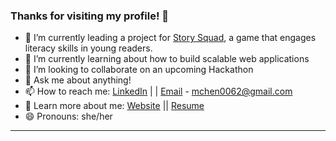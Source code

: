 ### Thanks for visiting my profile! 👋

- 🔭 I’m currently leading a project for [Story Squad](https://www.storysquad.education/), a game that engages literacy skills in young readers.
- 🌱 I’m currently learning about how to build scalable web applications
- 👯 I’m looking to collaborate on an upcoming Hackathon 
- 💬 Ask me about anything! 
- 📫 How to reach me: [LinkedIn](https://www.linkedin.com/in/michelleccodes/) | | [Email](mailto:mchen0062@gmail.com) - mchen0062@gmail.com
- 👀 Learn more about me: [Website](https://michelleccodes.me/) || [Resume](https://docs.google.com/document/d/1z0HLpgZkopheVKhH6NYEcrcNCK9gT1fiWg8tS_PU_Ec/edit?usp=sharing)
- 😄 Pronouns: she/her
---
